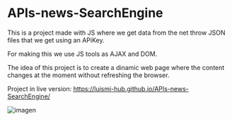 # APIs-news-SearchEngine

This is a project made with JS where we get data from the net throw JSON files that we get using an APiKey.

For making this we use JS tools as AJAX and DOM.

The idea of this project is to create a dinamic web page where the content changes at the moment without refreshing the browser.

Project in live version:  https://luismi-hub.github.io/APIs-news-SearchEngine/



![imagen](https://user-images.githubusercontent.com/73339256/117699901-a469c180-b1c5-11eb-8a6d-c03ab052efda.png)
